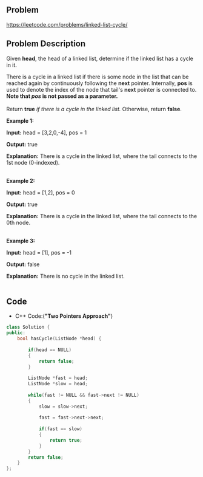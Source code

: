## Problem

https://leetcode.com/problems/linked-list-cycle/

## Problem Description

Given **head**, the head of a linked list, determine if the linked list has a cycle in it.

There is a cycle in a linked list if there is some node in the list that can be reached again by continuously following the **next** pointer. Internally, **pos** is used to denote the index of the node that tail's **next** pointer is connected to. **Note that *pos* is not passed as a parameter.**
<br><br>
Return **true** <i>if there is a cycle in the linked list.</i> Otherwise, return **false**.

**Example 1:**

**Input:** head = [3,2,0,-4], pos = 1 

**Output:** true  

**Explanation:** There is a cycle in the linked list, where the tail connects to the 1st node (0-indexed).
<br>
<br>

**Example 2:**

**Input:** head = [1,2], pos = 0  

**Output:** true  

**Explanation:** There is a cycle in the linked list, where the tail connects to the 0th node.
<br>
<br>

**Example 3:**

**Input:** head = [1], pos = -1  

**Output:** false   

**Explanation:** There is no cycle in the linked list.
<br>
<br>
 
## Code

- C++ Code:(**"Two Pointers Approach"**)

```cpp
class Solution {
public:
    bool hasCycle(ListNode *head) {
        
        if(head == NULL)
        {
            return false;
        }
        
        ListNode *fast = head;
        ListNode *slow = head;
        
        while(fast != NULL && fast->next != NULL)
        {
            slow = slow->next;
            
            fast = fast->next->next;
            
            if(fast == slow)
            {
                return true;
            }
        }
        return false;
    }
};
```
